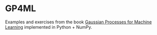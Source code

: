 # GP4ML

Examples and exercises from the book
<a href="http://www.gaussianprocess.org/gpml/" target="_blank">Gaussian Processes for Machine Learning</a>
implemented in Python + NumPy.
